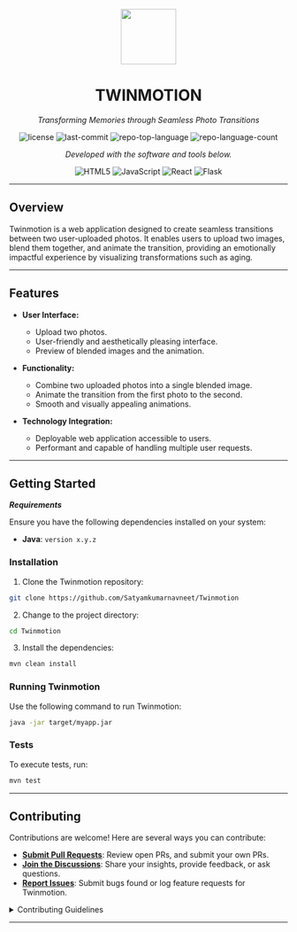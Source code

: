 <p align="center">
  <img src="https://cdn-icons-png.flaticon.com/512/6295/6295417.png" width="100" />
</p>
<h1 align="center">TWINMOTION</h1>
<p align="center">
    <em>Transforming Memories through Seamless Photo Transitions</em>
</p>
<p align="center">
	<img src="https://img.shields.io/github/license/Satyamkumarnavneet/Twinmotion?style=flat&color=0080ff" alt="license">
	<img src="https://img.shields.io/github/last-commit/Satyamkumarnavneet/Twinmotion?style=flat&logo=git&logoColor=white&color=0080ff" alt="last-commit">
	<img src="https://img.shields.io/github/languages/top/Satyamkumarnavneet/Twinmotion?style=flat&color=0080ff" alt="repo-top-language">
	<img src="https://img.shields.io/github/languages/count/Satyamkumarnavneet/Twinmotion?style=flat&color=0080ff" alt="repo-language-count">
<p>
<p align="center">
		<em>Developed with the software and tools below.</em>
</p>
<p align="center">
	<img src="https://img.shields.io/badge/HTML5-E34F26.svg?style=flat&logo=HTML5&logoColor=white" alt="HTML5">
	<img src="https://img.shields.io/badge/JavaScript-F7DF1E.svg?style=flat&logo=JavaScript&logoColor=black" alt="JavaScript">
	<img src="https://img.shields.io/badge/React-61DAFB.svg?style=flat&logo=React&logoColor=black" alt="React">
	<img src="https://img.shields.io/badge/Flask-000000.svg?style=flat&logo=Flask&logoColor=white" alt="Flask">
</p>
<hr>

## Overview

Twinmotion is a web application designed to create seamless transitions between two user-uploaded photos. It enables users to upload two images, blend them together, and animate the transition, providing an emotionally impactful experience by visualizing transformations such as aging.

---

## Features

- **User Interface:**
  - Upload two photos.
  - User-friendly and aesthetically pleasing interface.
  - Preview of blended images and the animation.

- **Functionality:**
  - Combine two uploaded photos into a single blended image.
  - Animate the transition from the first photo to the second.
  - Smooth and visually appealing animations.

- **Technology Integration:**
  - Deployable web application accessible to users.
  - Performant and capable of handling multiple user requests.

---


##  Getting Started

***Requirements***

Ensure you have the following dependencies installed on your system:

* **Java**: `version x.y.z`

###  Installation

1. Clone the Twinmotion repository:

```sh
git clone https://github.com/Satyamkumarnavneet/Twinmotion
```

2. Change to the project directory:

```sh
cd Twinmotion
```

3. Install the dependencies:

```sh
mvn clean install
```

###  Running Twinmotion

Use the following command to run Twinmotion:

```sh
java -jar target/myapp.jar
```

###  Tests

To execute tests, run:

```sh
mvn test
```

---

##  Contributing

Contributions are welcome! Here are several ways you can contribute:

- **[Submit Pull Requests](https://github.com/Satyamkumarnavneet/Twinmotion/blob/main/CONTRIBUTING.md)**: Review open PRs, and submit your own PRs.
- **[Join the Discussions](https://github.com/Satyamkumarnavneet/Twinmotion/discussions)**: Share your insights, provide feedback, or ask questions.
- **[Report Issues](https://github.com/Satyamkumarnavneet/Twinmotion/issues)**: Submit bugs found or log feature requests for Twinmotion.

<details closed>
    <summary>Contributing Guidelines</summary>

1. **Fork the Repository**: Start by forking the project repository to your GitHub account.
2. **Clone Locally**: Clone the forked repository to your local machine using a Git client.
   ```sh
   git clone https://github.com/Satyamkumarnavneet/Twinmotion
   ```
3. **Create a New Branch**: Always work on a new branch, giving it a descriptive name.
   ```sh
   git checkout -b new-feature-x
   ```
4. **Make Your Changes**: Develop and test your changes locally.
5. **Commit Your Changes**: Commit with a clear message describing your updates.
   ```sh
   git commit -m 'Implemented new feature x.'
   ```
6. **Push to GitHub**: Push the changes to your forked repository.
   ```sh
   git push origin new-feature-x
   ```
7. **Submit a Pull Request**: Create a PR against the original project repository. Clearly describe the changes and their motivations.

Once your PR is reviewed and approved, it will be merged into the main branch.

</details>

---



